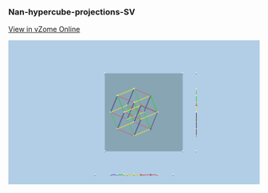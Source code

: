 ### Nan-hypercube-projections-SV

[View in vZome Online](https://vzome.com/app/embed.py?url=https://vorth.github.io/vzome-sharing/2021/06/05/19-42-26/Nan-hypercube-projections-SV.vZome)

![Image](Nan-hypercube-projections-SV.png)
